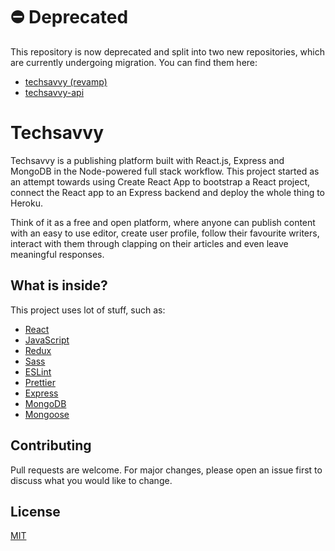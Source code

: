 # ⛔️ Deprecated

This repository is now deprecated and split into two new repositories, which are currently undergoing migration. You can find them here:

- [techsavvy (revamp)](https://github.com/s8srahme/tech-savvy)
- [techsavvy-api](https://github.com/s8srahme/techsavvy-api)

# Techsavvy

Techsavvy is a publishing platform built with React.js, Express and MongoDB in the Node-powered full stack workflow. This project started as an attempt towards using Create React App to bootstrap a React project, connect the React app to an Express backend and deploy the whole thing to Heroku.

Think of it as a free and open platform, where anyone can publish content with an easy to use editor, create user profile, follow their favourite writers, interact with them through clapping on their articles and even leave meaningful responses.

## What is inside?

This project uses lot of stuff, such as:

- [React](https://react.dev/)
- [JavaScript](https://developer.mozilla.org/en-US/docs/Web/javascript)
- [Redux](https://redux.js.org/)
- [Sass](https://sass-lang.com/)
- [ESLint](https://eslint.org/)
- [Prettier](https://prettier.io/)
- [Express](http://expressjs.com/)
- [MongoDB](https://www.mongodb.com/)
- [Mongoose](https://mongoosejs.com/)

<!-- ## Getting Started

#### Clone repo:

```bash
git clone https://github.com/s8srahme/techsavvy
```

#### Install dependencies:

```bash
cd [YOUR_PROJECT_NAME]
npm install
```

#### Start development server:

```bash
npm run dev
```

Now you're ready to rumble!

## Scripts

| Description                                          | Command           |
| :--------------------------------------------------- | :---------------- |
| Start development server                             | `dev`             |
| Serve production build                               | `start`           |
| Create production build                              | `build`           |
| Analyze code to find problems                        | `lint:check`      |
| Fix JS & TS code problems automatically              | `lint:fix`        |
| Check if JS & TS code conforms to a consistent style | `prettier:check`  |
| Format files to conform to a consistent style        | `prettier:format` |

## Deployment

Techsavvy is deployed on Heroku. -->

## Contributing

Pull requests are welcome. For major changes, please open an issue first to discuss what you would like to change.

## License

[MIT](https://choosealicense.com/licenses/mit/)
